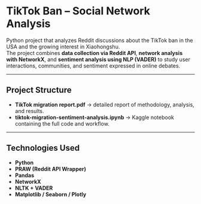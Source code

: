 # TikTok Ban – Social Network Analysis

Python project that analyzes Reddit discussions about the TikTok ban in the USA and the growing interest in Xiaohongshu.  
The project combines **data collection via Reddit API**, **network analysis with NetworkX**, and **sentiment analysis using NLP (VADER)** to study user interactions, communities, and sentiment expressed in online debates.

---

## Project Structure

- **TikTok migration report.pdf** → detailed report of methodology, analysis, and results.  
- **tiktok-migration-sentiment-analysis.ipynb** → Kaggle notebook containing the full code and workflow.  

---

## Technologies Used

- **Python**  
- **PRAW (Reddit API Wrapper)**  
- **Pandas**  
- **NetworkX**  
- **NLTK + VADER**  
- **Matplotlib / Seaborn / Plotly**  
